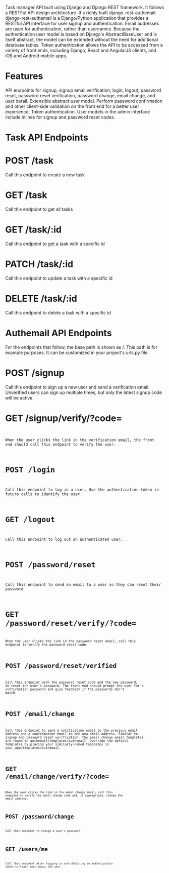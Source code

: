 Task manager API built using Django and Django REST framework. 
It follows a RESTFul API design architecture. It's richly built django-rest-authemail. 
django-rest-authemail is a Django/Python application that provides a RESTful API interface for user signup and authentication. Email addresses are used for authentication, rather than usernames. Because the authentication user model is based on Django's AbstractBaseUser and is itself abstract, the model can be extended without the need for additional database tables. Token authentication allows the API to be accessed from a variety of front ends, including Django, React and AngularJS clients, and iOS and Android mobile apps.

# Features
API endpoints for signup, signup email verification, login, logout, password reset, password reset verification, password change, email change, and user detail.
Extensible abstract user model.
Perform password confirmation and other client-side validation on the front end for a better user experience.
Token authentication.
User models in the admin interface include inlines for signup and password reset codes.

# Task API Endpoints

# POST /task
Call this endpoint to create a new task

# GET /task
Call this endpoint to get all tasks

# GET /task/:id
Call this endpoint to get a task with a specific id

# PATCH /task/:id
Call this endpoint to update a task with a specific id

# DELETE /task/:id
Call this endpoint to delete a task with a specific id


# Authemail API Endpoints
For the endpoints that follow, the base path is shown as /. This path is for example purposes. It can be customized in your project's urls.py file.

# POST /signup
Call this endpoint to sign up a new user and send a verification email. 
Unverified users can sign up multiple times, but only the latest signup code will be active.


# GET /signup/verify/?code=<code>
When the user clicks the link in the verification email, the front end should call this endpoint to verify the user.


# POST /login
Call this endpoint to log in a user. Use the authentication token in future calls to identify the user.


# GET /logout
Call this endpoint to log out an authenticated user.


# POST /password/reset
Call this endpoint to send an email to a user so they can reset their password


# GET /password/reset/verify/?code=<code>
When the user clicks the link in the password reset email, call this endpoint to verify the password reset code.


# POST /password/reset/verified
Call this endpoint with the password reset code and the new password, to reset the user's password. The front end should prompt the user for a confirmation password and give feedback if the passwords don't match.


# POST /email/change
Call this endpoint to send a notification email to the previous email address and a confirmation email to the new email address. Similar to signup and password reset verification, the email change email templates are found in authemail/templates/authemail. Override the default templates by placing your similarly-named templates in your_app/templates/authemail.


# GET /email/change/verify/?code=<code>
When the user clicks the link in the email change email, call this endpoint to verify the email change code and, if appropriate, change the email address.


# POST /password/change
Call this endpoint to change a user's password.


# GET /users/me
Call this endpoint after logging in and obtaining an authorization token to learn more about the user.
